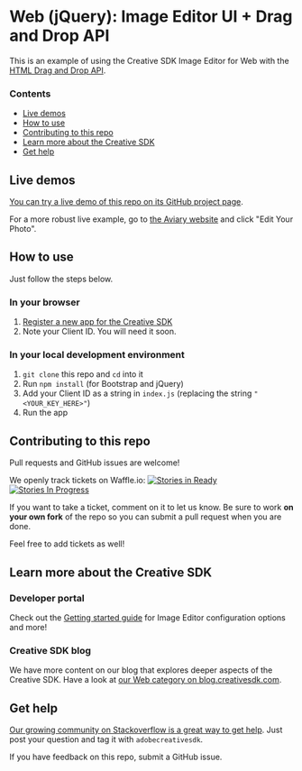 # Web (jQuery): Image Editor UI + Drag and Drop API

This is an example of using the Creative SDK Image Editor for Web with the [HTML Drag and Drop API](https://developer.mozilla.org/en-US/docs/Web/API/HTML_Drag_and_Drop_API).

### Contents

- [Live demos](#live)
- [How to use](#how-to)
- [Contributing to this repo](#contributing)
- [Learn more about the Creative SDK](#learn-more)
- [Get help](#get-help)


<a name="live"></a>
## Live demos
[You can try a live demo of this repo on its GitHub project page](https://creativesdk.github.io/web-image-editor-drag-and-drop/).

For a more robust live example, go to [the Aviary website](https://www.aviary.com/) and click "Edit Your Photo".

<a name="how-to"></a>
## How to use

Just follow the steps below.

### In your browser

1. [Register a new app for the Creative SDK](https://creativesdk.adobe.com/myapps.html)
2. Note your Client ID. You will need it soon.

### In your local development environment

1. `git clone` this repo and `cd` into it
1. Run `npm install` (for Bootstrap and jQuery)
1. Add your Client ID as a string in `index.js` (replacing the string `"<YOUR_KEY_HERE>"`)
1. Run the app

<a name="contributing"></a>
## Contributing to this repo

Pull requests and GitHub issues are welcome!

We openly track tickets on Waffle.io:
[![Stories in Ready](https://badge.waffle.io/CreativeSDK/web-image-editor-drag-and-drop.png?label=ready&title=Ready)](https://waffle.io/CreativeSDK/web-image-editor-drag-and-drop)
[![Stories In Progress](https://badge.waffle.io/CreativeSDK/web-image-editor-drag-and-drop.svg?label=In%20Progress&title=In%20Progress)](http://waffle.io/CreativeSDK/web-image-editor-drag-and-drop)

If you want to take a ticket, comment on it to let us know. Be sure to work **on your own fork** of the repo so you can submit a pull request when you are done.

Feel free to add tickets as well!

<a name="learn-more"></a>
## Learn more about the Creative SDK

### Developer portal
Check out the [Getting started guide](https://creativesdk.adobe.com/docs/web/#/articles/gettingstarted/index.html) for Image Editor configuration options and more!

### Creative SDK blog
We have more content on our blog that explores deeper aspects of the Creative SDK. Have a look at [our Web category on blog.creativesdk.com](https://blog.creativesdk.com/category/web/).

<a name="get-help"></a>
## Get help

[Our growing community on Stackoverflow is a great way to get help](https://stackoverflow.com/questions/tagged/adobecreativesdk). Just post your question and tag it with `adobecreativesdk`.

If you have feedback on this repo, submit a GitHub issue.